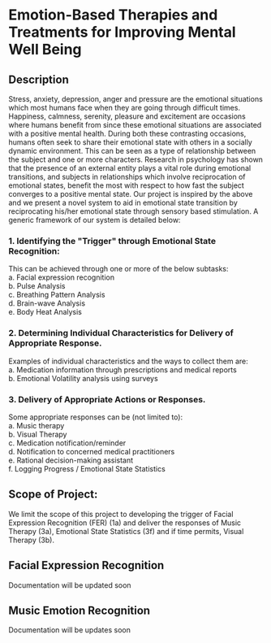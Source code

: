 # Emotion-Based Therapies and Treatments for Improving Mental Well Being

## Description 
Stress, anxiety, depression, anger and pressure are the emotional situations which most humans face when they are going through difficult times. Happiness, calmness, serenity, pleasure and excitement are occasions where humans benefit from since these emotional situations are associated with a positive mental health. During both these contrasting occasions, humans often seek to share their emotional state with others in a socially dynamic environment. This can be seen as a type of relationship between the subject and one or more characters. Research in psychology has shown that the presence of an external entity plays a vital role during emotional transitions, and subjects in relationships which involve reciprocation of emotional states, benefit the most with respect to how fast the subject converges to a positive mental state. Our project is inspired by the above and we present a novel system to aid in emotional state transition by reciprocating his/her emotional state through sensory based stimulation. A
generic framework of our system is detailed below:  
  
### 1. Identifying the "Trigger" through Emotional State Recognition:  
This can be achieved through one or more of the below subtasks:  
	a. Facial expression recognition  
	b. Pulse Analysis  
	c. Breathing Pattern Analysis  
	d. Brain-wave Analysis  
	e. Body Heat Analysis  
  
### 2. Determining Individual Characteristics for Delivery of Appropriate Response.  
Examples of individual characteristics and the ways to collect them are:  
	a. Medication information through prescriptions and medical reports  
	b. Emotional Volatility analysis using surveys  

### 3. Delivery of Appropriate Actions or Responses.  
Some appropriate responses can be (not limited to):  
	a. Music therapy  
	b. Visual Therapy  
	c. Medication notification/reminder  
	d. Notification to concerned medical practitioners  
	e. Rational decision-making assistant  
	f. Logging Progress / Emotional State Statistics  
  
## Scope of Project:  
We limit the scope of this project to developing the trigger of Facial Expression Recognition (FER) (1a) and deliver the responses of Music Therapy (3a), Emotional State Statistics (3f) and if time permits, Visual Therapy (3b).

## Facial Expression Recognition  
Documentation will be updated soon  
  
## Music Emotion Recognition  
Documentation will be updates soon  
